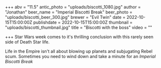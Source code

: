 +++
abv = "11.5"
antic_photo = "uploads/biscotti_1080.jpg"
author = "Jonathan"
beer_name = "Imperial Biscotti Break"
beer_photo = "uploads/biscotti_beer_300.jpg"
brewer = "Evil Twin"
date = 2022-10-15T15:00:00Z
publishdate = 2022-10-15T15:00:00Z
thumbnail = "uploads/biscotti_thumbnail.jpg"
title = "Biscotti with the boss"
video = ""

+++
Star Wars week comes to it's thrilling conclusion with this rarely seen side of Death Star life. 

Life in the Empire isn't all about blowing up planets and subjugating Rebel scum. Sometimes you need to wind down and take a minute for an _Imperial Biscotti Break_